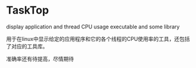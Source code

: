 # TaskTop
display application and thread CPU usage executable and some library
 
用于在linux中显示给定的应用程序和它的各个线程的CPU使用率的工具，还包括了对应的工具库。

准确率还有待提高，尽情期待
